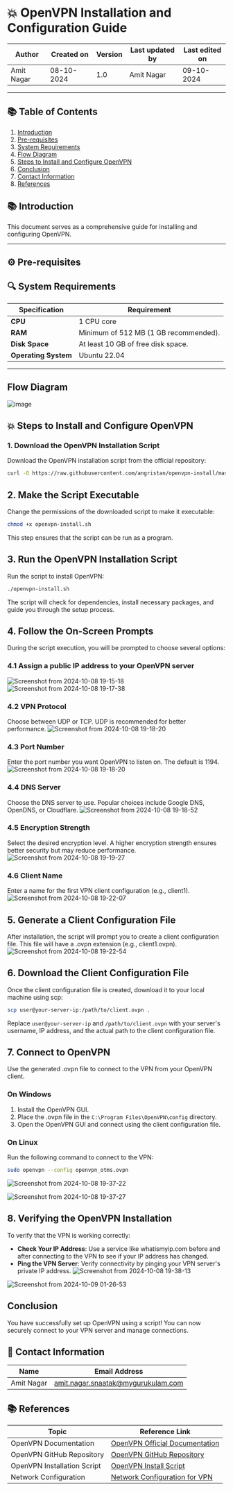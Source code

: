 # 💥 OpenVPN Installation and Configuration Guide


| Author      | Created on   | Version | Last updated by | Last edited on  |
|-------------|--------------|---------|-----------------|-----------------|
| Amit Nagar  | 08-10-2024   | 1.0     | Amit Nagar      | 09-10-2024      |

---

## 📚 Table of Contents

1. [Introduction](#Introduction)
2. [Pre-requisites](#⚙-pre-requisites)
3. [System Requirements](#🔍-system-requirements)
4. [Flow Diagram](#Flow-Diagram)
5. [Steps to Install and Configure OpenVPN](#💥-steps-to-install-and-configure-openvpn)
6. [Conclusion](#conclusion)
7. [Contact Information](#-contact-information)
8. [References](#references)

## 📚 Introduction
This document serves as a comprehensive guide for installing and configuring OpenVPN.

---
## ⚙ Pre-requisites

## 🔍 System Requirements

| Specification                    | Requirement                         |
|----------------------------------|-------------------------------------|
| **CPU**                          | 1 CPU core |
| **RAM**                          | Minimum of 512 MB (1 GB recommended). |
| **Disk Space**                  | At least 10 GB of free disk space. |
| **Operating System**            | Ubuntu 22.04 |


---


## Flow Diagram

![image](https://github.com/user-attachments/assets/2d585e34-66fd-4c86-974a-2aac4d33d77b)


## 💥 Steps to Install and Configure OpenVPN

### 1. Download the OpenVPN Installation Script

Download the OpenVPN installation script from the official repository:

```bash
curl -O https://raw.githubusercontent.com/angristan/openvpn-install/master/openvpn-install.sh
```

## 2. Make the Script Executable

Change the permissions of the downloaded script to make it executable:

```bash
chmod +x openvpn-install.sh
```

This step ensures that the script can be run as a program.

## 3. Run the OpenVPN Installation Script

Run the script to install OpenVPN:

```bash
./openvpn-install.sh
```

The script will check for dependencies, install necessary packages, and guide you through the setup process.

## 4. Follow the On-Screen Prompts

During the script execution, you will be prompted to choose several options:


### 4.1 Assign a public IP address to your OpenVPN server
![Screenshot from 2024-10-08 19-15-18](https://github.com/user-attachments/assets/fb33f3b0-84e4-405e-9f68-e6f34b740a8b)
![Screenshot from 2024-10-08 19-17-38](https://github.com/user-attachments/assets/b165eec0-d1b1-4324-91b7-dc3d907e0d6c)

### 4.2 VPN Protocol
Choose between UDP or TCP. UDP is recommended for better performance.
![Screenshot from 2024-10-08 19-18-20](https://github.com/user-attachments/assets/8494dc17-ae5c-4a86-92a3-771d1c4ae7a4)

### 4.3 Port Number
Enter the port number you want OpenVPN to listen on. The default is 1194.
![Screenshot from 2024-10-08 19-18-20](https://github.com/user-attachments/assets/66536745-c557-4362-a132-1ec6e43d8474)

### 4.4 DNS Server
Choose the DNS server to use. Popular choices include Google DNS, OpenDNS, or Cloudflare.
![Screenshot from 2024-10-08 19-18-52](https://github.com/user-attachments/assets/4f0c0a11-4ee5-43e7-b5ae-b93dd90946be)

### 4.5 Encryption Strength
Select the desired encryption level. A higher encryption strength ensures better security but may reduce performance.
![Screenshot from 2024-10-08 19-19-27](https://github.com/user-attachments/assets/337431ea-7747-4779-ba7a-ca0d233b46b6)

### 4.6 Client Name
Enter a name for the first VPN client configuration (e.g., client1).
![Screenshot from 2024-10-08 19-22-07](https://github.com/user-attachments/assets/9b644f04-5931-4374-b926-88af56533338)

## 5. Generate a Client Configuration File

After installation, the script will prompt you to create a client configuration file. This file will have a .ovpn extension (e.g., client1.ovpn).
![Screenshot from 2024-10-08 19-22-54](https://github.com/user-attachments/assets/a5496401-100a-451d-9509-142f9590af41)

## 6. Download the Client Configuration File

Once the client configuration file is created, download it to your local machine using scp:

```bash
scp user@your-server-ip:/path/to/client.ovpn .
```

Replace `user@your-server-ip` and `/path/to/client.ovpn` with your server's username, IP address, and the actual path to the client configuration file.

## 7. Connect to OpenVPN

Use the generated .ovpn file to connect to the VPN from your OpenVPN client.


### On Windows

1. Install the OpenVPN GUI.
2. Place the .ovpn file in the `C:\Program Files\OpenVPN\config` directory.
3. Open the OpenVPN GUI and connect using the client configuration file.

### On Linux

Run the following command to connect to the VPN:

```bash
sudo openvpn --config openvpn_otms.ovpn
```
![Screenshot from 2024-10-08 19-37-22](https://github.com/user-attachments/assets/ef08cfc2-7c87-42f9-b0cd-a64a56889a19)

![Screenshot from 2024-10-08 19-37-27](https://github.com/user-attachments/assets/1d64af76-57da-4d85-9180-af4182660e21)

## 8. Verifying the OpenVPN Installation

To verify that the VPN is working correctly:


- **Check Your IP Address**: Use a service like whatismyip.com before and after connecting to the VPN to see if your IP address has changed.
- **Ping the VPN Server**: Verify connectivity by pinging your VPN server's private IP address.
![Screenshot from 2024-10-08 19-38-13](https://github.com/user-attachments/assets/b5c8c9ad-d798-4435-8918-a8a8d7f9a159)

![Screenshot from 2024-10-09 01-26-53](https://github.com/user-attachments/assets/f1686c87-4ef1-4abb-b0c8-67fee1985861)

## Conclusion

You have successfully set up OpenVPN using a script! You can now securely connect to your VPN server and manage connections.


## 📧 Contact Information

| Name       | Email Address                              |
|------------|--------------------------------------------|
| Amit Nagar | amit.nagar.snaatak@mygurukulam.com       |

## 📚 References

| Topic                            | Reference Link                                                       |
|----------------------------------|---------------------------------------------------------------------|
| OpenVPN Documentation            | [OpenVPN Official Documentation](https://openvpn.net/community-resources/documentation/) |
| OpenVPN GitHub Repository        | [OpenVPN GitHub Repository](https://github.com/OpenVPN/openvpn)    |
| OpenVPN Installation Script      | [OpenVPN Install Script](https://github.com/angristan/openvpn-install) |
| Network Configuration            | [Network Configuration for VPN](https://www.digitalocean.com/community/tutorials/how-to-set-up-an-openvpn-server-on-ubuntu-20-04) | 

